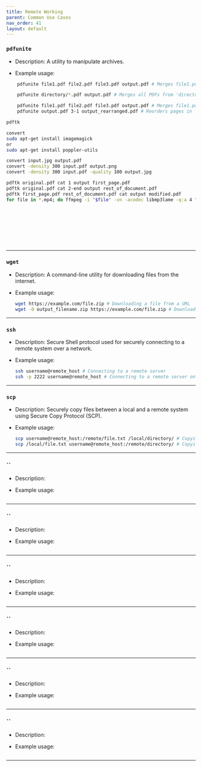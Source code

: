 ```yaml
---
title: Remote Working
parent: Common Use Cases
nav_order: 41
layout: default
---
```


### `pdfunite`

- Description: A utility to manipulate archives.

- Example usage:

```bash
    pdfunite file1.pdf file2.pdf file3.pdf output.pdf # Merges file1.pdf, file2.pdf, and file3.pdf into output.pdf
```

```bash
    pdfunite directory/*.pdf output.pdf # Merges all PDFs from 'directory' into a single output.pdf
```

```bash
    pdfunite file1.pdf file2.pdf file3.pdf output.pdf # Merges file1.pdf, file2.pdf, and file3.pdf into output.pdf
    pdfunite output.pdf 3-1 output_rearranged.pdf # Reorders pages in 'output.pdf' (e.g., from 3-1) and saves as 'output_rearranged.pdf'
```

```bash
pdftk
```

```bash
convert
sudo apt-get install imagemagick
or
sudo apt-get install poppler-utils

convert input.jpg output.pdf
convert -density 300 input.pdf output.png
convert -density 300 input.pdf -quality 100 output.jpg

pdftk original.pdf cat 1 output first_page.pdf
pdftk original.pdf cat 2-end output rest_of_document.pdf
pdftk first_page.pdf rest_of_document.pdf cat output modified.pdf
for file in *.mp4; do ffmpeg -i "$file" -vn -acodec libmp3lame -q:a 4 "${file%.mp4}.mp3"; done

```

```bash

```

```bash

```

```bash

```

```bash

```

```bash

```

```bash

```

```bash

```

```bash

```

---

### `wget`

- Description: A command-line utility for downloading files from the internet.

- Example usage:

  ```bash
  wget https://example.com/file.zip # Downloading a file from a URL
  wget -O output_filename.zip https://example.com/file.zip # Downloading a file and specifying an output filename
  ```

---

### `ssh`

- Description: Secure Shell protocol used for securely connecting to a remote system over a network.

- Example usage:

  ```bash
  ssh username@remote_host # Connecting to a remote server
  ssh -p 2222 username@remote_host # Connecting to a remote server on a specific port
  ```

---

### `scp`

- Description: Securely copy files between a local and a remote system using Secure Copy Protocol (SCP).

- Example usage:

  ```bash
  scp username@remote_host:/remote/file.txt /local/directory/ # Copying from remote to local
  scp /local/file.txt username@remote_host:/remote/directory/ # Copying from local to remote
  ```

---

### ``

- Description:

- Example usage:

  ```bash

  ```

---

### ``

- Description:

- Example usage:

  ```bash

  ```

---

### ``

- Description:

- Example usage:

  ```bash

  ```

---

### ``

- Description:

- Example usage:

  ```bash

  ```

---

### ``

- Description:

- Example usage:

  ```bash

  ```

---

### ``

- Description:

- Example usage:

  ```bash

  ```

---
